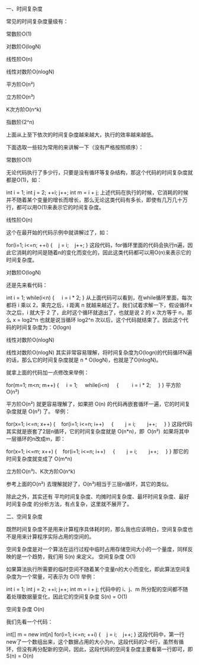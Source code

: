 一、时间复杂度

常见的时间复杂度量级有：

常数阶O(1)

对数阶O(logN)

线性阶O(n)

线性对数阶O(nlogN)

平方阶O(n²)

立方阶O(n³)

K次方阶O(n^k)

指数阶(2^n)

上面从上至下依次的时间复杂度越来越大，执行的效率越来越低。

下面选取一些较为常用的来讲解一下（没有严格按照顺序）：

常数阶O(1)

无论代码执行了多少行，只要是没有循环等复杂结构，那这个代码的时间复杂度就都是O(1)，如：

int i = 1;
int j = 2;
++i;
j++;
int m = i + j;
上述代码在执行的时候，它消耗的时候并不随着某个变量的增长而增长，那么无论这类代码有多长，即使有几万几十万行，都可以用O(1)来表示它的时间复杂度。

线性阶O(n)

这个在最开始的代码示例中就讲解过了，如：

for(i=1; i<=n; ++i)
{
   j = i;
   j++;
}
这段代码，for循环里面的代码会执行n遍，因此它消耗的时间是随着n的变化而变化的，因此这类代码都可以用O(n)来表示它的时间复杂度。

对数阶O(logN)

还是先来看代码：

int i = 1;
while(i<n)
{
    i = i * 2;
}
从上面代码可以看到，在while循环里面，每次都将 i 乘以 2，乘完之后，i 距离 n 就越来越近了。我们试着求解一下，假设循环x次之后，i 就大于 2 了，此时这个循环就退出了，也就是说 2 的 x 次方等于 n，那么 x = log2^n
也就是说当循环 log2^n 次以后，这个代码就结束了。因此这个代码的时间复杂度为：O(logn)

线性对数阶O(nlogN)

线性对数阶O(nlogN) 其实非常容易理解，将时间复杂度为O(logn)的代码循环N遍的话，那么它的时间复杂度就是 n * O(logN)，也就是了O(nlogN)。

就拿上面的代码加一点修改来举例：

for(m=1; m<n; m++)
{
    i = 1;
    while(i<n)
    {
        i = i * 2;
    }
}
平方阶O(n²)

平方阶O(n²) 就更容易理解了，如果把 O(n) 的代码再嵌套循环一遍，它的时间复杂度就是 O(n²) 了。
举例：

for(x=1; i<=n; x++)
{
   for(i=1; i<=n; i++)
    {
       j = i;
       j++;
    }
}
这段代码其实就是嵌套了2层n循环，它的时间复杂度就是 O(n*n)，即  O(n²) 
如果将其中一层循环的n改成m，即：

for(x=1; i<=m; x++)
{
   for(i=1; i<=n; i++)
    {
       j = i;
       j++;
    }
}
那它的时间复杂度就变成了 O(m*n)

立方阶O(n³)、K次方阶O(n^k)

参考上面的O(n²) 去理解就好了，O(n³)相当于三层n循环，其它的类似。

除此之外，其实还有 平均时间复杂度、均摊时间复杂度、最坏时间复杂度、最好时间复杂度 的分析方法，有点复杂，这里就不展开了。

二、空间复杂度

既然时间复杂度不是用来计算程序具体耗时的，那么我也应该明白，空间复杂度也不是用来计算程序实际占用的空间的。

空间复杂度是对一个算法在运行过程中临时占用存储空间大小的一个量度，同样反映的是一个趋势，我们用 S(n) 来定义。
空间复杂度 O(1)

如果算法执行所需要的临时空间不随着某个变量n的大小而变化，即此算法空间复杂度为一个常量，可表示为 O(1)
举例：

int i = 1;
int j = 2;
++i;
j++;
int m = i + j;
代码中的 i、j、m 所分配的空间都不随着处理数据量变化，因此它的空间复杂度 S(n) = O(1)

空间复杂度 O(n)

我们先看一个代码：

int[] m = new int[n]
for(i=1; i<=n; ++i)
{
   j = i;
   j++;
}
这段代码中，第一行new了一个数组出来，这个数据占用的大小为n，这段代码的2-6行，虽然有循环，但没有再分配新的空间，因此，这段代码的空间复杂度主要看第一行即可，即 S(n) = O(n)

